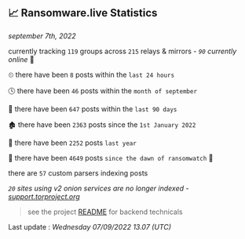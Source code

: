 
## 📈 Ransomware.live Statistics
_september 7th, 2022_

currently tracking `119` groups across `215` relays & mirrors - _`90` currently online_ 📡

⏲ there have been `8` posts within the `last 24 hours`

🕓 there have been `46` posts within the `month of september`

📅 there have been `647` posts within the `last 90 days`

🏚 there have been `2363` posts since the `1st January 2022`

🚀 there have been `2252` posts `last year`

🦕 there have been `4649` posts `since the dawn of ransomwatch` 🐣

there are `57` custom parsers indexing posts

_`20` sites using v2 onion services are no longer indexed - [support.torproject.org](https://support.torproject.org/onionservices/v2-deprecation/)_

> see the project [README](https://github.com/jmousqueton/ransomwatch#readme) for backend technicals



Last update : _Wednesday 07/09/2022 13.07 (UTC)_

